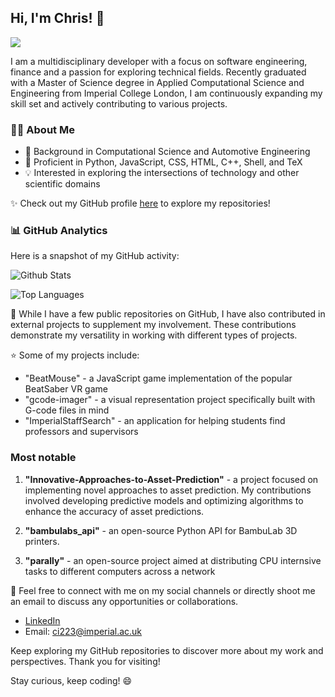 ## Hi, I'm Chris! 👋

![](https://img.shields.io/badge/student-MSc%20Applied%20Computational%20Science%20and%20Engineering-blue)

I am a multidisciplinary developer with a focus on software engineering, finance and a passion for exploring technical fields. Recently graduated with a Master of Science degree in Applied Computational Science and Engineering from Imperial College London, I am continuously expanding my skill set and actively contributing to various projects.

### 🤹‍♂️ About Me

- 🔬 Background in Computational Science and Automotive Engineering
- 🔧 Proficient in Python, JavaScript, CSS, HTML, C++, Shell, and TeX
- 💡 Interested in exploring the intersections of technology and other scientific domains

✨ Check out my GitHub profile [here](https://github.com/mchrisgm) to explore my repositories!

### 📊 GitHub Analytics

Here is a snapshot of my GitHub activity:

![Github Stats](https://github-readme-stats.vercel.app/api?username=mchrisgm&show_icons=true&theme=radical)

![Top Languages](https://github-readme-stats.vercel.app/api/top-langs/?username=mchrisgm&layout=compact&theme=radical)

🔰 While I have a few public repositories on GitHub, I have also contributed in external projects to supplement my involvement. These contributions demonstrate my versatility in working with different types of projects.

⭐️ Some of my projects include:
- "BeatMouse" - a JavaScript game implementation of the popular BeatSaber VR game
- "gcode-imager" - a visual representation project specifically built with G-code files in mind
- "ImperialStaffSearch" - an application for helping students find professors and supervisors

### Most notable

1. **"Innovative-Approaches-to-Asset-Prediction"** - a project focused on implementing novel approaches to asset prediction. My contributions involved developing predictive models and optimizing algorithms to enhance the accuracy of asset predictions.

2. **"bambulabs_api"** - an open-source Python API for BambuLab 3D printers.

2. **"parally"** - an open-source project aimed at distributing CPU internsive tasks to different computers across a network


💬 Feel free to connect with me on my social channels or directly shoot me an email to discuss any opportunities or collaborations.

- [LinkedIn](https://www.linkedin.com/in/crsioannidis/)
- Email: [ci223@imperial.ac.uk](mailto:ci223@imperial.ac.uk)

Keep exploring my GitHub repositories to discover more about my work and perspectives. Thank you for visiting!

Stay curious, keep coding! 😄
